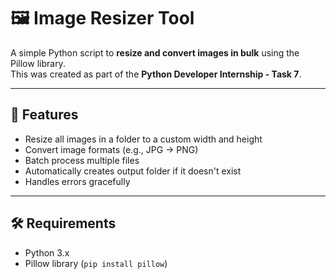 # 🖼️ Image Resizer Tool

A simple Python script to **resize and convert images in bulk** using the Pillow library.  
This was created as part of the **Python Developer Internship - Task 7**.

---

## 📌 Features
- Resize all images in a folder to a custom width and height
- Convert image formats (e.g., JPG → PNG)
- Batch process multiple files
- Automatically creates output folder if it doesn't exist
- Handles errors gracefully

---

## 🛠 Requirements
- Python 3.x
- Pillow library (`pip install pillow`)




